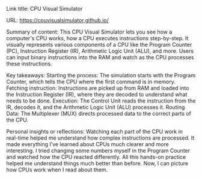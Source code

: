 Link title: CPU Visual Simulator 

URL: https://cpuvisualsimulator.github.io/

Summary of content:
This CPU Visual Simulator lets you see how a computer's CPU works, how a CPU executes instructions step-by-step. 
It visually represents various components of a CPU like the Program Counter (PC), Instruction Register (IR), Arithmetic Logic Unit (ALU), and more. Users can input binary instructions into the RAM and watch as the CPU processes these instructions.

Key takeaways:
Starting the process: The simulation starts with the Program Counter, which tells the CPU where the first command is in memory.
Fetching instruction: Instructions are picked up from RAM and loaded into the Instruction  Register (IR), where they are decoded to understand what needs to be done.
Execution: The Control Unit reads the instruction from the IR, decodes it, and the Arithmetic Logic Unit (ALU) processes it.
Routing Data: The Multiplexer (MUX) directs processed data to the correct parts of the CPU.

Personal insights or reflections:
Watching each part of the CPU work in real-time helped me understand how complex instructions are processed.
It made everything I’ve learned about CPUs much clearer and more interesting. I tried changing some numbers myself in the Program Counter and watched how the CPU reacted differently.
All this hands-on practice helped me understand things much better than before. Now, I can picture how CPUs work when I read about them.
